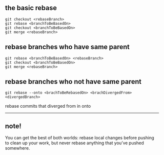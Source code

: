 ## the basic rebase

```
git checkout <rebaseBranch>
git rebase <branchToBeBasedOn>
git checkout <branchToBeBasedOn>
git merge <rebaseBranch>
```

## rebase branches who have same parent

```
git rebase <branchToBeBasedOn> <rebaseBranch>
git checkout <branchToBeBasedOn>
git merge <rebaseBranch>
```
## rebase branches who not have same parent

```
git rebase --onto <brachToBeRebasedOn> <brachDivergedFrom> <divergedBranch>
```

rebase commits that diverged from <brachDivergedFrom> in <divergedBranch> onto <branchToBeRebaseOn>

---

## note!

You can get the best of both worlds: rebase local changes before pushing to clean up your work, but never rebase anything that you’ve pushed somewhere.